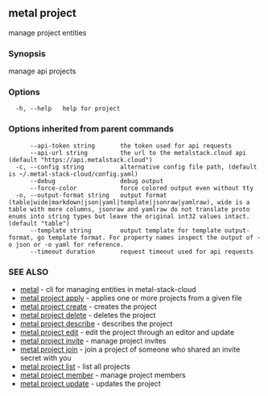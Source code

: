 ## metal project

manage project entities

### Synopsis

manage api projects

### Options

```
  -h, --help   help for project
```

### Options inherited from parent commands

```
      --api-token string       the token used for api requests
      --api-url string         the url to the metalstack.cloud api (default "https://api.metalstack.cloud")
  -c, --config string          alternative config file path, (default is ~/.metal-stack-cloud/config.yaml)
      --debug                  debug output
      --force-color            force colored output even without tty
  -o, --output-format string   output format (table|wide|markdown|json|yaml|template|jsonraw|yamlraw), wide is a table with more columns, jsonraw and yamlraw do not translate proto enums into string types but leave the original int32 values intact. (default "table")
      --template string        output template for template output-format, go template format. For property names inspect the output of -o json or -o yaml for reference.
      --timeout duration       request timeout used for api requests
```

### SEE ALSO

* [metal](metal.md)	 - cli for managing entities in metal-stack-cloud
* [metal project apply](metal_project_apply.md)	 - applies one or more projects from a given file
* [metal project create](metal_project_create.md)	 - creates the project
* [metal project delete](metal_project_delete.md)	 - deletes the project
* [metal project describe](metal_project_describe.md)	 - describes the project
* [metal project edit](metal_project_edit.md)	 - edit the project through an editor and update
* [metal project invite](metal_project_invite.md)	 - manage project invites
* [metal project join](metal_project_join.md)	 - join a project of someone who shared an invite secret with you
* [metal project list](metal_project_list.md)	 - list all projects
* [metal project member](metal_project_member.md)	 - manage project members
* [metal project update](metal_project_update.md)	 - updates the project

